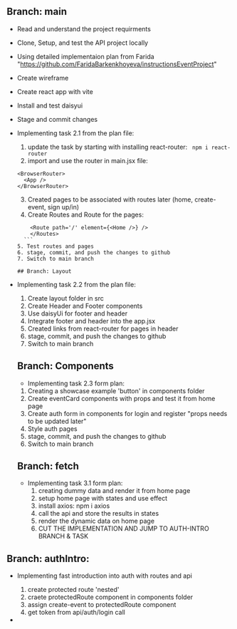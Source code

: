 ## Branch: main

- Read and understand the project requirments
- Clone, Setup, and test the API project locally
- Using detailed implementaion plan from Farida "https://github.com/FaridaBarkenkhoyeva/instructionsEventProject"
- Create wireframe
- Create react app with vite
- Install and test daisyui
- Stage and commit changes
- Implementing task 2.1 from the plan file:
    1. update the task by starting with installing react-router: ``` npm i react-router```
    2. import and use the router in main.jsx file: 
    ``` import { BrowserRouter } from "react-router";
    <BrowserRouter>
      <App />
    </BrowserRouter>
    ```
    3. Created pages to be associated with routes later (home, create-event, sign up/in)
    4. Create Routes and Route for the pages:
    ```<Routes>
        <Route path='/' element={<Home />} />
        </Routes>
      ```
    5. Test routes and pages
    6. stage, commit, and push the changes to github
    7. Switch to main branch
    
  ## Branch: Layout
- Implementing task 2.2 from the plan file:
  1. Create layout folder in src
  2. Create Header and Footer components
  3. Use daisyUi for footer and header
  4. Integrate footer and header into the app.jsx
  5. Created links <Link> from react-router for pages in header
  6. stage, commit, and push the changes to github
  7. Switch to main branch

  ## Branch: Components
  - Implementing task 2.3 form plan:
  1. Creating a showcase example 'button' in components folder
  2. Create eventCard components with props and test it from home page
  3. Create auth form in components for login and register "props needs to be updated later"
  4. Style auth pages
  5. stage, commit, and push the changes to github
  6. Switch to main branch

    ## Branch: fetch
  - Implementing task 3.1 form plan:
    1. creating dummy data and render it from home page
    2. setup home page with states and use effect
    3. install axios: npm i axios
    4. call the api and store the results in states
    5. render the dynamic data on home page
    6. CUT THE IMPLEMENTATION AND JUMP TO AUTH-INTRO BRANCH & TASK

## Branch: authIntro:
- Implementing fast introduction into auth with routes and api
  1. create protected route 'nested'
  2. craete protectedRoute component in components folder
  3. assign create-event to protectedRoute component
  4. get token from api/auth/login call





  

- 
